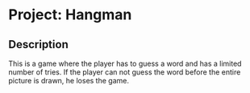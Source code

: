 # Project: Hangman

## Description

This is a game where the player has to guess a word and has a limited number of
tries. If the player can not guess the word before the entire picture is drawn,
he loses the game.
